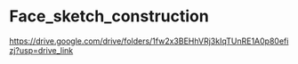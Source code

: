 # Face_sketch_construction
https://drive.google.com/drive/folders/1fw2x3BEHhVRj3kIqTUnRE1A0p80efizj?usp=drive_link 
